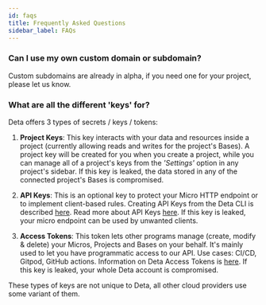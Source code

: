 ```yaml
---
id: faqs
title: Frequently Asked Questions
sidebar_label: FAQs
---
```


### Can I use my own custom domain or subdomain?

Custom subdomains are already in alpha, if you need one for your project, please let us know.

### What are all the different 'keys' for?

Deta offers 3 types of secrets / keys / tokens:

1. **Project Keys**: This key interacts with your data and resources inside a project (currently allowing reads and writes for the project's Bases). A project key will be created for you when you create a project, while you can manage all of a project's keys from the *'Settings'* option in any project's sidebar. If this key is leaked, the data stored in any of the connected project's Bases is compromised. 

2. **API Keys**: This is an optional key to protect your Micro HTTP endpoint or to implement client-based rules. Creating API Keys from the Deta CLI is described [here](/docs/cli/commands#deta-auth-create-api-key). Read more about API Keys [here](https://en.wikipedia.org/wiki/Application_programming_interface_key). If this key is leaked, your micro endpoint can be used by unwanted clients.

3. **Access Tokens**: This token lets other programs manage (create, modify & delete) your Micros, Projects and Bases on your behalf. It's mainly used to let you have programmatic access to our API. Use cases: CI/CD, Gitpod, GitHub actions. Information on Deta Access Tokens is [here](/docs/cli/auth#deta-access-tokens). If this key is leaked, your whole Deta account is compromised.

These types of keys are not unique to Deta, all other cloud providers use some variant of them.
